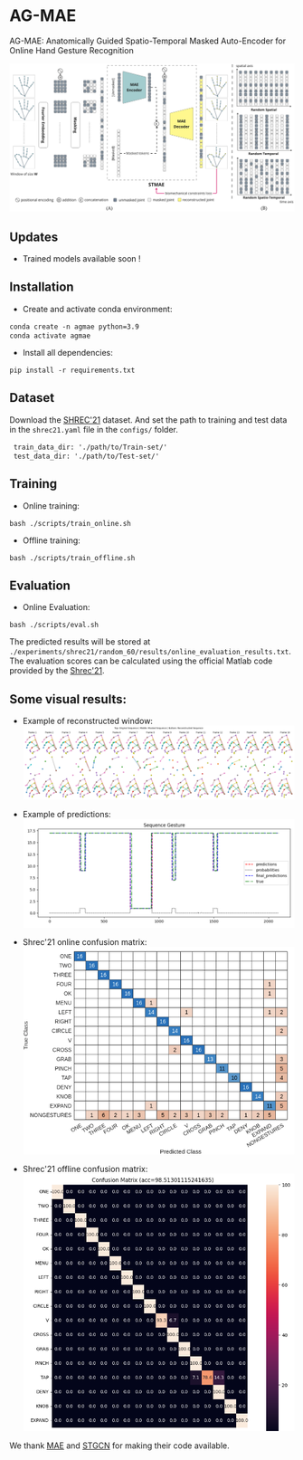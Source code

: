 # AG-MAE

AG-MAE: Anatomically Guided Spatio-Temporal Masked Auto-Encoder for Online Hand Gesture Recognition

![image](./assets/stmae-approach.jpg)

## **Updates**
- Trained models available soon !
  
## **Installation**
- Create and activate conda environment:
```
conda create -n agmae python=3.9
conda activate agmae
```
- Install all dependencies:
```
pip install -r requirements.txt
```
## **Dataset**
Download the [SHREC'21](https://univr-vips.github.io/Shrec21/) dataset. And set the path to training and test data in the `shrec21.yaml` file in the `configs/` folder.
```
 train_data_dir: './path/to/Train-set/'
 test_data_dir: './path/to/Test-set/'
```

## **Training**
- Online training:
```
bash ./scripts/train_online.sh
```

- Offline training:
```
bash ./scripts/train_offline.sh
```

## **Evaluation**
- Online Evaluation:
```
bash ./scripts/eval.sh
```
The predicted results will be stored at `./experiments/shrec21/random_60/results/online_evaluation_results.txt`. The evaluation scores can be calculated using the official Matlab code provided by the [Shrec'21](https://univr-vips.github.io/Shrec21/). 

## **Some visual results:**
- Example of reconstructed window:
![image](./assets/example_reconstructed_sequence.png)


- Example of predictions:
![image](./assets/example_predictions.png)

- Shrec'21 online confusion matrix:
![image](./assets/shrec21_cm_online.png)

- Shrec'21 offline confusion matrix:
![image](./assets/shrec21_cm_offline.png)

We thank [MAE](https://github.com/facebookresearch/mae) and [STGCN](https://github.com/yysijie/st-gcn) for making their code available.
